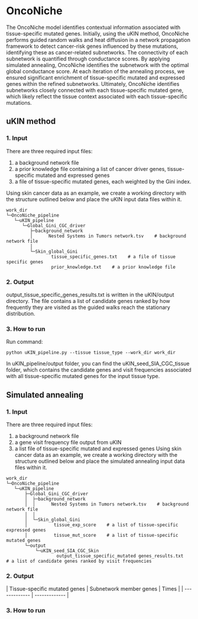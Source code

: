 # OncoNiche
The OncoNiche model identifies contextual information associated with tissue-specific mutated genes. Initially, using the uKIN method, OncoNiche performs guided random walks and heat diffusion in a network propagation framework to detect cancer-risk genes influenced by these mutations, identifying these as cancer-related subnetworks. The connectivity of each subnetwork is quantified through conductance scores. By applying simulated annealing, OncoNiche identifies the subnetwork with the optimal global conductance score. At each iteration of the annealing process, we ensured significant enrichment of tissue-specific mutated and expressed genes within the refined subnetworks. Ultimately, OncoNiche identifies subnetworks closely connected with each tissue-specific mutated gene, which likely reflect the tissue context associated with each tissue-specific mutations.
## uKIN method
### 1. Input
There are three required input files:
1) a background network file 
2) a prior knowledge file containing a list of cancer driver genes, tissue-specific mutated and expressed genes
3) a file of tissue-specific mutated genes, each weighted by the Gini index.

Using skin cancer data as an example, we create a working directory with the structure outlined below and place the uKIN input data files within it.
```
work_dir          
└─OncoNiche_pipeline          
   └─uKIN_pipeline
      └─Global_Gini_CGC_driver
         ├─background_network
         │      Nested Systems in Tumors network.tsv    # background network file
         │      
         └─Skin_global_Gini
                 tissue_specific_genes.txt    # a file of tissue specific genes	
                 prior_knowledge.txt	# a prior knowledge file
```
### 2. Output
output_tissue_specific_genes_results.txt is written in the uKIN/output directory. The file contains a list of candidate genes ranked by how frequently they are visited as the guided walks reach the stationary distribution.
### 3. How to run
Run command:
```
python uKIN_pipeline.py --tissue tissue_type --work_dir work_dir
```
In uKIN_pipeline/output folder, you can find the uKIN_seed_SIA_CGC_tissue folder, which contains the candidate genes and visit frequencies associated with all tissue-specific mutated genes for the input tissue type.
## Simulated annealing
### 1. Input
There are three required input files:
 1) a background network file 
 2) a gene visit frequency file output from uKIN
 3) a list file of tissue-specific mutated and expressed genes
Using skin cancer data as an example, we create a working directory with the structure outlined below and place the simulated annealing input data files within it.
```
work_dir          
└─OncoNiche_pipeline
   └─uKIN_pipeline
       ├─Global_Gini_CGC_driver
       │  ├─background_network
       │  │      Nested Systems in Tumors network.tsv    # background network file
       │  │      
       │  └─Skin_global_Gini
       │          tissue_exp_score    # a list of tissue-specific expressed genes
       │          tissue_mut_score    # a list of tissue-specific mutated genes
       └─output
           └─uKIN_seed_SIA_CGC_Skin
                   output_tissue_specific_mutated genes_results.txt    # a list of candidate genes ranked by visit frequencies
```
### 2. Output
| Tissue-specific mutated genes | Subnetwork member genes | Times |
| ------------- | ------------- |
### 3. How to run
